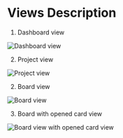 Views Description
=================

1. Dashboard view

![Dashboard view](/assets/images/projectsview_en-fb1477343dacf4f70eda20ce936649c8.png)

2. Project view

![Project view](/assets/images/projectview_en-c5b7878283a06954f176651dc85b6bd3.png)

2. Board view

![Board view](/assets/images/boardview_en-ebee2c6c3a2a8b7baa803b5c89283c91.png)

3. Board with opened card view

![Board view with opened card view](/assets/images/cardview_en-823ddbd01c1c914dfe0aa0627f89097c.png)
